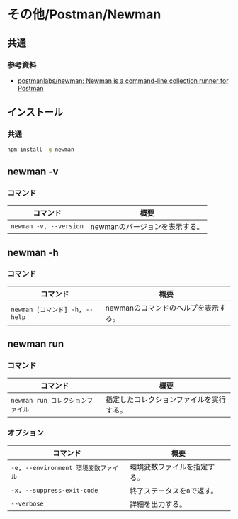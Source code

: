 # その他/Postman/Newman

## 共通

### 参考資料

- [postmanlabs/newman: Newman is a command-line collection runner for Postman](https://github.com/postmanlabs/newman)

## インストール

### 共通

```bash
npm install -g newman
```

## newman -v

### コマンド

| コマンド               | 概要                           |
| ---------------------- | ------------------------------ |
| `newman -v, --version` | newmanのバージョンを表示する。 |

## newman -h

### コマンド

| コマンド                       | 概要                                 |
| ------------------------------ | ------------------------------------ |
| `newman [コマンド] -h, --help` | newmanのコマンドのヘルプを表示する。 |

## newman run

### コマンド

| コマンド                          | 概要                                     |
| --------------------------------- | ---------------------------------------- |
| `newman run コレクションファイル` | 指定したコレクションファイルを実行する。 |

### オプション

| コマンド                             | 概要                         |
| ------------------------------------ | ---------------------------- |
| `-e, --environment 環境変数ファイル` | 環境変数ファイルを指定する。 |
| `-x, --suppress-exit-code`           | 終了ステータスを`0`で返す。  |
| `--verbose`                          | 詳細を出力する。             |
